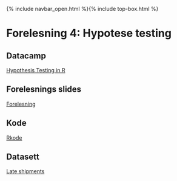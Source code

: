 {% include navbar_open.html %}{% include top-box.html %}
# Forelesning 4: Hypotese testing

## Datacamp
[Hypothesis Testing in R](https://app.datacamp.com/learn/courses/hypothesis-testing-in-r)

## Forelesnings slides
[Forelesning](https://github.com/uit-sok-2009-h22/uit-sok-2009-h22.github.io/blob/main/filer/Sok%202009%20Forelesning%204.pptx?raw=true)

## Kode 
[Rkode](https://github.com/uit-sok-2009-h22/uit-sok-2009-h22.github.io/blob/main/filer/Forelesning%204.R)


## Datasett
[Late shipments](https://github.com/uit-sok-2009-h22/uit-sok-2009-h22.github.io/blob/main/filer/late_shipments.Rdata?raw=true)

